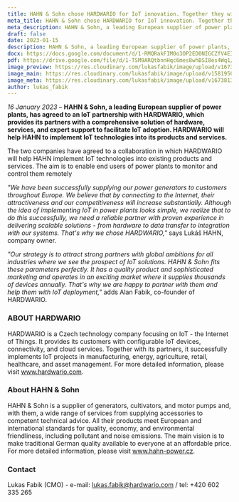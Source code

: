 ```yaml
---
title: HAHN & Sohn chose HARDWARIO for IoT innovation. Together they will modernize the power plants by connecting them to the Internet
meta_title: HAHN & Sohn chose HARDWARIO for IoT innovation. Together they will modernize the power plants by connecting them to the Internet
meta_description: HAHN & Sohn, a leading European supplier of power plants, has agreed to an IoT partnership with HARDWARIO, which provides its partners with a comprehensive solution of hardware, services, and expert support to facilitate IoT adoption. HARDWARIO will help HAHN to implement IoT technologies into its products and services 
draft: false
date: 2023-01-15
description: HAHN & Sohn, a leading European supplier of power plants, has agreed to an IoT partnership with HARDWARIO, which provides its partners with a comprehensive solution of hardware, services, and expert support to facilitate IoT adoption. HARDWARIO will help HAHN to implement IoT technologies into its products and services
docx: https://docs.google.com/document/d/1-RMQRakFIM0o3OP2ED0NIGCZfV4E3tKs/edit?usp=sharing&ouid=100979526148034723712&rtpof=true&sd=true
pdf: https://drive.google.com/file/d/1-TSM9ARQtbnnHqc6mes8whBSI8es4Wq1/view?usp=sharing
image_preview: https://res.cloudinary.com/lukasfabik/image/upload/v1673790292/press/2023-01-16-hahn-partnership-preview.png
image_main: https://res.cloudinary.com/lukasfabik/image/upload/v1581950249/blog/wide_placeholder.jpg
image_meta: https://res.cloudinary.com/lukasfabik/image/upload/v1673813043/press/2023-01-16-hahn-partnership-en.png
author: lukas_fabik
---
```


*16 January 2023* – **HAHN & Sohn, a leading European supplier of power plants, has agreed to an IoT partnership with HARDWARIO, which provides its partners with a comprehensive solution of hardware, services, and expert support to facilitate IoT adoption. HARDWARIO will help HAHN to implement IoT technologies into its products and services.**

The two companies have agreed to a collaboration in which HARDWARIO will help HAHN implement IoT technologies into existing products and services. The aim is to enable end users of power plants to monitor and control them remotely

*"We have been successfully supplying our power generators to customers throughout Europe. We believe that by connecting to the Internet, their attractiveness and our competitiveness will increase substantially. Although the idea of implementing IoT in power plants looks simple, we realize that to do this successfully, we need a reliable partner with proven experience in delivering scalable solutions - from hardware to data transfer to integration with our systems. That's why we chose HARDWARIO,"* says Lukáš HAHN, company owner.

*"Our strategy is to attract strong partners with global ambitions for all industries where we see the prospect of IoT solutions. HAHN & Sohn fits these parameters perfectly. It has a quality product and sophisticated marketing and operates in an exciting market where it supplies thousands of devices annually. That's why we are happy to partner with them and help them with IoT deployment,"* adds Alan Fabik, co-founder of HARDWARIO.

### ABOUT HARDWARIO

HARDWARIO is a Czech technology company focusing on IoT - the Internet of Things. It provides its customers with configurable IoT devices, connectivity, and cloud services. Together with its partners, it successfully implements IoT projects in manufacturing, energy, agriculture, retail, healthcare, and asset management. For more detailed information, please visit www.hardwario.com.

### About HAHN & Sohn

HAHN & Sohn is a supplier of generators, cultivators, and motor pumps and, with them, a wide range of services from supplying accessories to competent technical advice. All their products meet European and international standards for quality, economy, and environmental friendliness, including pollutant and noise emissions. The main vision is to make traditional German quality available to everyone at an affordable price. For more detailed information, please visit www.hahn-power.cz. 

### Contact

Lukas Fabik (CMO) - e-mail: lukas.fabik@hardwario.com / tel: +420 602 335 265